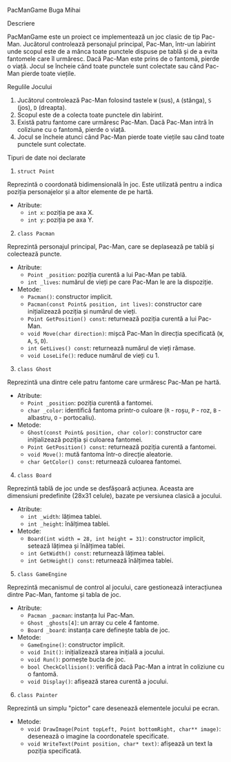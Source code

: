 

 PacManGame Buga Mihai

 Descriere

PacManGame este un proiect ce implementează un joc clasic de tip Pac-Man. Jucătorul controlează personajul principal, Pac-Man, într-un labirint unde scopul este de a mânca toate punctele dispuse pe tablă și de a evita fantomele care îl urmăresc. Dacă Pac-Man este prins de o fantomă, pierde o viață. Jocul se încheie când toate punctele sunt colectate sau când Pac-Man pierde toate viețile.

 Regulile Jocului

1. Jucătorul controlează Pac-Man folosind tastele `W` (sus), `A` (stânga), `S` (jos), `D` (dreapta).
2. Scopul este de a colecta toate punctele din labirint.
3. Există patru fantome care urmăresc Pac-Man. Dacă Pac-Man intră în coliziune cu o fantomă, pierde o viață.
4. Jocul se încheie atunci când Pac-Man pierde toate viețile sau când toate punctele sunt colectate.

 Tipuri de date noi declarate

 1. `struct Point`

Reprezintă o coordonată bidimensională în joc. Este utilizată pentru a indica poziția personajelor și a altor elemente de pe hartă.
- Atribute:
  - `int x`: poziția pe axa X.
  - `int y`: poziția pe axa Y.

 2. `class Pacman`

Reprezintă personajul principal, Pac-Man, care se deplasează pe tablă și colectează puncte.
- Atribute:
  - `Point _position`: poziția curentă a lui Pac-Man pe tablă.
  - `int _lives`: numărul de vieți pe care Pac-Man le are la dispoziție.
- Metode:
  - `Pacman()`: constructor implicit.
  - `Pacman(const Point& position, int lives)`: constructor care inițializează poziția și numărul de vieți.
  - `Point GetPosition() const`: returnează poziția curentă a lui Pac-Man.
  - `void Move(char direction)`: mișcă Pac-Man în direcția specificată (`W`, `A`, `S`, `D`).
  - `int GetLives() const`: returnează numărul de vieți rămase.
  - `void LoseLife()`: reduce numărul de vieți cu 1.
 3. `class Ghost`

Reprezintă una dintre cele patru fantome care urmăresc Pac-Man pe hartă.
- Atribute:
  - `Point _position`: poziția curentă a fantomei.
  - `char _color`: identifică fantoma printr-o culoare (`R` - roșu, `P` - roz, `B` - albastru, `O` - portocaliu).
- Metode:
  - `Ghost(const Point& position, char color)`: constructor care inițializează poziția și culoarea fantomei.
  - `Point GetPosition() const`: returnează poziția curentă a fantomei.
  - `void Move()`: mută fantoma într-o direcție aleatorie.
  - `char GetColor() const`: returnează culoarea fantomei.

 4. `class Board`

Reprezintă tablă de joc unde se desfășoară acțiunea. Aceasta are dimensiuni predefinite (28x31 celule), bazate pe versiunea clasică a jocului.
- Atribute:
  - `int _width`: lățimea tablei.
  - `int _height`: înălțimea tablei.
- Metode:
  - `Board(int width = 28, int height = 31)`: constructor implicit, setează lățimea și înălțimea tablei.
  - `int GetWidth() const`: returnează lățimea tablei.
  - `int GetHeight() const`: returnează înălțimea tablei.

 5. `class GameEngine`

Reprezintă mecanismul de control al jocului, care gestionează interacțiunea dintre Pac-Man, fantome și tabla de joc.
- Atribute:
  - `Pacman _pacman`: instanța lui Pac-Man.
  - `Ghost _ghosts[4]`: un array cu cele 4 fantome.
  - `Board _board`: instanța care definește tabla de joc.
- Metode:
  - `GameEngine()`: constructor implicit.
  - `void Init()`: inițializează starea inițială a jocului.
  - `void Run()`: pornește bucla de joc.
  - `bool CheckCollision()`: verifică dacă Pac-Man a intrat în coliziune cu o fantomă.
  - `void Display()`: afișează starea curentă a jocului.

 6. `class Painter`

Reprezintă un simplu "pictor" care desenează elementele jocului pe ecran.
- Metode:
  - `void DrawImage(Point topLeft, Point bottomRight, char** image)`: desenează o imagine la coordonatele specificate.
  - `void WriteText(Point position, char* text)`: afișează un text la poziția specificată.

